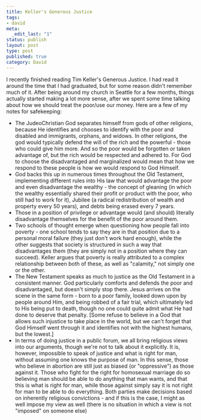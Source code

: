 ```yaml
---
title: Keller's Generous Justice
tags:
- david
meta:
  _edit_last: "1"
status: publish
layout: post
type: post
published: true
category: David
---
```

I recently finished reading Tim Keller's Generous Justice. I had read it around the time that I had graduated, but for some reason didn't remember much of it. After being around my church in Seattle for a few months, things actually started making a lot more sense, after we spent some time talking about how we should treat the poor/use our money. Here are a few of my notes for safekeeping:

- The JudeoChristian God separates himself from gods of other religions, because He identifies and chooses to identify with the poor and disabled and immigrants, orphans, and widows. In other religions, the god would typically defend the will of the rich and the powerful - those who could give him more. And so the poor would be forgotten or taken advantage of, but the rich would be respected and adhered to. For God to choose the disadvantaged and marginalized would mean that how we respond to these people is how we would respond to God Himself.
- God backs this up in numerous times throughout the Old Testament, implementing different rules into His law that would advantage the poor and even disadvantage the wealthy - the concept of gleaning (in which the wealthy essentially shared their profit or product with the poor, who still had to work for it), Jubilee (a radical redistribution of wealth and property every 50 years), and debts being erased every 7 years.
- Those in a position of privilege or advantage would (and should) literally disadvantage themselves for the benefit of the poor around them.
- Two schools of thought emerge when questioning how people fall into poverty - one school tends to say they are in that position due to a personal moral failure (they just don't work hard enough), while the other suggests that society is structured in such a way that disadvantages them (they are simply not in a position where they can succeed). Keller argues that poverty is really attributed to a complex relationship between both of these, as well as "calamity," not simply one or the other.
- The New Testament speaks as much to justice as the Old Testament in a consistent manner. God particularly comforts and defends the poor and disadvantaged, but doesn't simply stop there. Jesus arrives on the scene in the same form - born to a poor family, looked down upon by people around Him, and being robbed of a fair trial, which ultimately led to His being put to death, though no one could quite admit what He had done to deserve that penalty. [Some refuse to believe in a God that allows such injustice to take place in the world, but we can't forget that God Himself went through it and identifies not with the highest humans, but the lowest.]
- In terms of doing justice in a public forum, we all bring religious views into our arguments, though we're not to talk about it explicitly. It is, however, impossible to speak of justice and what is right for man, without assuming one knows the purpose of man. In this sense, those who believe in abortion are still just as biased (or "oppressive") as those against it. Those who fight for the right for homosexual marriage do so believing man should be able to do anything that man wants, and that this is what is right for man, while those against simply say it is not right for man to be able to do everything. Both parties make decisions based on inherently religious convictions - and if this is the case, I might as well impose my view as well (there is no situation in which a view is not "imposed" on someone else)
